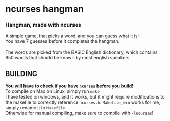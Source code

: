# ncurses hangman

### Hangman, made with ncurses

A simple game, that picks a word, and you can guess what it is!<br>
You have 7 guesses before it completes the hangman.<br>
<br>
The words are picked from the BASIC English dictionary, which contains 850 words that should be known by most english speakers.

## BUILDING

**You will have to check if you have `ncurses` before you build!**<br>
To compile on Mac on Linux, simply run `make`<br>
I have tested on windows, and it works, but it might require modifications to the makefile to correctly reference `ncurses.h`. `Makefile_win` works for me, simply rename it to `Makefile`<br>
Otherwise for manual compiling, make sure to compile with `-lncurses`!
